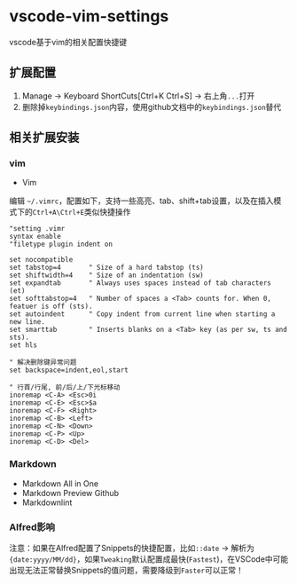 # vscode-vim-settings
vscode基于vim的相关配置快捷键

## 扩展配置

1. Manage -> Keyboard ShortCuts[Ctrl+K Ctrl+S] -> 右上角`...`打开
2. 删除掉`keybindings.json`内容，使用github文档中的`keybindings.json`替代

## 相关扩展安装

### vim
- Vim

编辑 `~/.vimrc`，配置如下，支持一些高亮、tab、shift+tab设置，以及在插入模式下的`Ctrl+A\Ctrl+E`类似快捷操作

```
"setting .vimr
syntax enable
"filetype plugin indent on

set nocompatible
set tabstop=4       " Size of a hard tabstop (ts)
set shiftwidth=4    " Size of an indentation (sw)
set expandtab       " Always uses spaces instead of tab characters (et)
set softtabstop=4   " Number of spaces a <Tab> counts for. When 0, featuer is off (sts).
set autoindent      " Copy indent from current line when starting a new line.
set smarttab        " Inserts blanks on a <Tab> key (as per sw, ts and sts).
set hls

" 解决删除键异常问题
set backspace=indent,eol,start

" 行首/行尾, 前/后/上/下光标移动
inoremap <C-A> <Esc>0i
inoremap <C-E> <Esc>$a
inoremap <C-F> <Right>
inoremap <C-B> <Left>
inoremap <C-N> <Down>
inoremap <C-P> <Up>
inoremap <C-D> <Del>
```

### Markdown
- Markdown All in One
- Markdown Preview Github
- Markdownlint

### Alfred影响

注意：如果在Alfred配置了Snippets的快捷配置，比如`::date` -> 解析为`{date:yyyy/MM/dd}`，如果`Tweaking`默认配置成最快(`Fastest`)，在VSCode中可能出现无法正常替换Snippets的值问题，需要降级到`Faster`可以正常！
